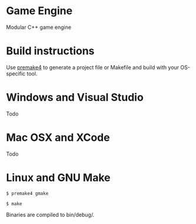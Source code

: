 Game Engine
======

Modular C++ game engine

Build instructions
====
Use [premake4](http://industriousone.com/premake) to generate a project file or Makefile and build with your OS-specific tool.

Windows and Visual Studio
==
Todo

Mac OSX and XCode
==
Todo

Linux and GNU Make
==
`$ premake4 gmake`

`$ make`

Binaries are compiled to bin/debug/.
